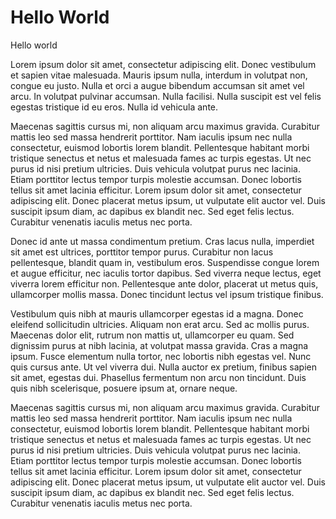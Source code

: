 # Hello World

Hello world

Lorem ipsum dolor sit amet, consectetur adipiscing elit. Donec vestibulum et sapien vitae malesuada. Mauris ipsum nulla, interdum in volutpat non, congue eu justo. Nulla et orci a augue bibendum accumsan sit amet vel arcu. In volutpat pulvinar accumsan. Nulla facilisi. Nulla suscipit est vel felis egestas tristique id eu eros. Nulla id vehicula ante.

Maecenas sagittis cursus mi, non aliquam arcu maximus gravida. Curabitur mattis leo sed massa hendrerit porttitor. Nam iaculis ipsum nec nulla consectetur, euismod lobortis lorem blandit. Pellentesque habitant morbi tristique senectus et netus et malesuada fames ac turpis egestas. Ut nec purus id nisi pretium ultricies. Duis vehicula volutpat purus nec lacinia. Etiam porttitor lectus tempor turpis molestie accumsan. Donec lobortis tellus sit amet lacinia efficitur. Lorem ipsum dolor sit amet, consectetur adipiscing elit. Donec placerat metus ipsum, ut vulputate elit auctor vel. Duis suscipit ipsum diam, ac dapibus ex blandit nec. Sed eget felis lectus. Curabitur venenatis iaculis metus nec porta.

Donec id ante ut massa condimentum pretium. Cras lacus nulla, imperdiet sit amet est ultrices, porttitor tempor purus. Curabitur non lacus pellentesque, blandit quam in, vestibulum eros. Suspendisse congue lorem et augue efficitur, nec iaculis tortor dapibus. Sed viverra neque lectus, eget viverra lorem efficitur non. Pellentesque ante dolor, placerat ut metus quis, ullamcorper mollis massa. Donec tincidunt lectus vel ipsum tristique finibus.

Vestibulum quis nibh at mauris ullamcorper egestas id a magna. Donec eleifend sollicitudin ultricies. Aliquam non erat arcu. Sed ac mollis purus. Maecenas dolor elit, rutrum non mattis ut, ullamcorper eu quam. Sed dignissim purus at nibh lacinia, at volutpat massa gravida. Cras a magna ipsum. Fusce elementum nulla tortor, nec lobortis nibh egestas vel. Nunc quis cursus ante. Ut vel viverra dui. Nulla auctor ex pretium, finibus sapien sit amet, egestas dui. Phasellus fermentum non arcu non tincidunt. Duis quis nibh scelerisque, posuere ipsum at, ornare neque.

Maecenas sagittis cursus mi, non aliquam arcu maximus gravida. Curabitur mattis leo sed massa hendrerit porttitor. Nam iaculis ipsum nec nulla consectetur, euismod lobortis lorem blandit. Pellentesque habitant morbi tristique senectus et netus et malesuada fames ac turpis egestas. Ut nec purus id nisi pretium ultricies. Duis vehicula volutpat purus nec lacinia. Etiam porttitor lectus tempor turpis molestie accumsan. Donec lobortis tellus sit amet lacinia efficitur. Lorem ipsum dolor sit amet, consectetur adipiscing elit. Donec placerat metus ipsum, ut vulputate elit auctor vel. Duis suscipit ipsum diam, ac dapibus ex blandit nec. Sed eget felis lectus. Curabitur venenatis iaculis metus nec porta.

